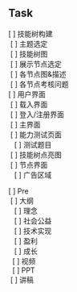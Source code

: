 ## Task 
[ ] 技能树构建   
  [ ] 主题选定    
  [ ] 技能树图    
  [ ] 展示节点选定    
  [ ] 各节点图&描述   
  [ ] 各节点考核问题   
[ ] 用户界面      
  [ ] 载入界面    
  [ ] 登入/注册界面   
  [ ] 主界面   
  [ ] 能力测试页面    
    [ ] 测试题目    
  [ ] 技能树点亮图    
  [ ] 节点界面    
    [ ] 广告区域    
      
[ ] Pre   
  [ ] 大纲    
    [ ] 理念    
    [ ] 社会公益    
    [ ] 技术实现    
    [ ] 盈利    
    [ ] 成长    
  [ ] 视频    
  [ ] PPT   
  [ ] 讲稿    
